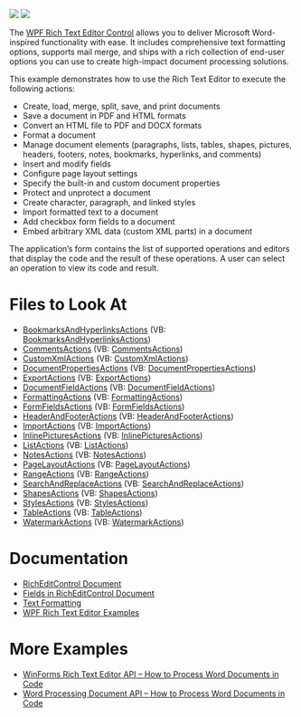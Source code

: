 <!-- default badges list -->
[![](https://img.shields.io/badge/Open_in_DevExpress_Support_Center-FF7200?style=flat-square&logo=DevExpress&logoColor=white)](https://supportcenter.devexpress.com/ticket/details/T213968)
[![](https://img.shields.io/badge/📖_How_to_use_DevExpress_Examples-e9f6fc?style=flat-square)](https://docs.devexpress.com/GeneralInformation/403183)
<!-- default badges end -->
The [WPF Rich Text Editor Control](https://www.devexpress.com/products/net/controls/wpf/rich_editor/) allows you to deliver Microsoft Word-inspired functionality with ease. It includes comprehensive text formatting options, supports mail merge, and ships with a rich collection of end-user options you can use to create high-impact document processing solutions.

This example demonstrates how to use the Rich Text Editor to execute the following actions:

- Create, load, merge, split, save, and print documents
- Save a document in PDF and HTML formats
- Convert an HTML file to PDF and DOCX formats
- Format a document
- Manage document elements (paragraphs, lists, tables, shapes, pictures, headers, footers, notes, bookmarks, hyperlinks, and comments)
- Insert and modify fields
- Configure page layout settings
- Specify the built-in and custom document properties
- Protect and unprotect a document
- Create character, paragraph, and linked styles
- Import formatted text to a document
- Add checkbox form fields to a document
- Embed arbitrary XML data (custom XML parts) in a document

The application’s form contains the list of supported operations and editors that display the code and the result of these operations. A user can select an operation to view its code and result.

# Files to Look At

* [BookmarksAndHyperlinksActions](./CS/DXRichEditControlAPISample/CodeExamples/BookmarksAndHyperlinksActions.cs) (VB: [BookmarksAndHyperlinksActions](./VB/DXRichEditControlAPISample/CodeExamples/BookmarksAndHyperlinksActions.vb))
* [CommentsActions](./CS/DXRichEditControlAPISample/CodeExamples/CommentsActions.cs) (VB: [CommentsActions](./VB/DXRichEditControlAPISample/CodeExamples/CommentsActions.vb))
* [CustomXmlActions](./CS/DXRichEditControlAPISample/CodeExamples/CustomXmlActions.cs) (VB: [CustomXmlActions](./VB/DXRichEditControlAPISample/CodeExamples/CustomXmlActions.vb))
* [DocumentPropertiesActions](./CS/DXRichEditControlAPISample/CodeExamples/DocumentPropertiesActions.cs) (VB: [DocumentPropertiesActions](./VB/DXRichEditControlAPISample/CodeExamples/DocumentPropertiesActions.vb))
* [ExportActions](./CS/DXRichEditControlAPISample/CodeExamples/ExportActions.cs) (VB: [ExportActions](./VB/DXRichEditControlAPISample/CodeExamples/ExportActions.vb))
* [DocumentFieldActions](./CS/DXRichEditControlAPISample/CodeExamples/DocumentFieldActions.cs) (VB: [DocumentFieldActions](./VB/DXRichEditControlAPISample/CodeExamples/DocumentFieldActions.vb))
* [FormattingActions](./CS/DXRichEditControlAPISample/CodeExamples/FormattingActions.cs) (VB: [FormattingActions](./VB/DXRichEditControlAPISample/CodeExamples/FormattingActions.vb))
* [FormFieldsActions](./CS/DXRichEditControlAPISample/CodeExamples/FormFieldsActions.cs) (VB: [FormFieldsActions](./VB/DXRichEditControlAPISample/CodeExamples/FormFieldsActions.vb))
* [HeaderAndFooterActions](./CS/DXRichEditControlAPISample/CodeExamples/HeaderAndFooterActions.cs) (VB: [HeaderAndFooterActions](./VB/DXRichEditControlAPISample/CodeExamples/HeaderAndFooterActions.vb))
* [ImportActions](./CS/DXRichEditControlAPISample/CodeExamples/ImportActions.cs) (VB: [ImportActions](./VB/DXRichEditControlAPISample/CodeExamples/ImportActions.vb))
* [InlinePicturesActions](./CS/DXRichEditControlAPISample/CodeExamples/InlinePicturesActions.cs) (VB: [InlinePicturesActions](./VB/DXRichEditControlAPISample/CodeExamples/InlinePicturesActions.vb))
* [ListActions](./CS/DXRichEditControlAPISample/CodeExamples/ListActions.cs) (VB: [ListActions](./VB/DXRichEditControlAPISample/CodeExamples/ListActions.vb))
* [NotesActions](./CS/DXRichEditControlAPISample/CodeExamples/NotesActions.cs) (VB: [NotesActions](./VB/DXRichEditControlAPISample/CodeExamples/NotesActions.vb))
* [PageLayoutActions](./CS/DXRichEditControlAPISample/CodeExamples/PageLayoutActions.cs) (VB: [PageLayoutActions](./VB/DXRichEditControlAPISample/CodeExamples/PageLayoutActions.vb))
* [RangeActions](./CS/DXRichEditControlAPISample/CodeExamples/RangeActions.cs) (VB: [RangeActions](./VB/DXRichEditControlAPISample/CodeExamples/RangeActions.vb))
* [SearchAndReplaceActions](./CS/DXRichEditControlAPISample/CodeExamples/SearchAndReplaceActions.cs) (VB: [SearchAndReplaceActions](./VB/DXRichEditControlAPISample/CodeExamples/SearchAndReplaceActions.vb))
* [ShapesActions](./CS/DXRichEditControlAPISample/CodeExamples/ShapesActions.cs) (VB: [ShapesActions](./VB/DXRichEditControlAPISample/CodeExamples/ShapesActions.vb))
* [StylesActions](./CS/DXRichEditControlAPISample/CodeExamples/StylesActions.cs) (VB: [StylesActions](./VB/DXRichEditControlAPISample/CodeExamples/StylesActions.vb))
* [TableActions](./CS/DXRichEditControlAPISample/CodeExamples/TableActions.cs) (VB: [TableActions](./VB/DXRichEditControlAPISample/CodeExamples/TableActions.vb))
* [WatermarkActions](./CS/DXRichEditControlAPISample/CodeExamples/WatermarkActions.cs) (VB: [WatermarkActions](./VB/DXRichEditControlAPISample/CodeExamples/WatermarkActions.vb))

# Documentation

* [RichEditControl Document](https://docs.devexpress.com/WPF/9115/controls-and-libraries/rich-text-editor/rich-edit-control-document)
* [Fields in RichEditControl Document](https://docs.devexpress.com/WPF/10296/controls-and-libraries/rich-text-editor/fields)
* [Text Formatting](https://docs.devexpress.com/WPF/118199/controls-and-libraries/rich-text-editor/text-formatting)
* [WPF Rich Text Editor Examples](https://docs.devexpress.com/WPF/9139/controls-and-libraries/rich-text-editor/examples)

# More Examples

* [WinForms Rich Text Editor API – How to Process Word Documents in Code](https://github.com/DevExpress-Examples/winforms-richedit-document-api)
* [Word Processing Document API – How to Process Word Documents in Code](https://github.com/DevExpress-Examples/word-document-api-examples)
